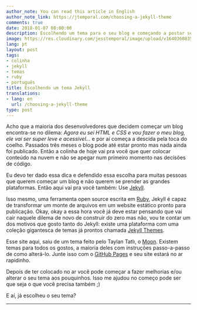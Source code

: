 ```yaml
---
author_note: You can read this article in English
author_note_link: https://jtemporal.com/choosing-a-jekyll-theme
comments: true
date: 2018-01-07 08:00:00
description: Escolhendo um tema para o seu blog e começando a postar sem demora
image: https://res.cloudinary.com/jesstemporal/image/upload/v1640360835/covers/colinha_igmf4s.png
lang: pt
layout: post
tags:
- colinha
- jekyll
- temas
- ruby
- português
title: Escolhendo um tema Jekyll
translations:
- lang: en
  url: /choosing-a-jekyll-theme
type: post
---
```



Acho que a maioria dos desenvolvedores que decidem começar um blog encontra-se no dilema: _Agora eu sei HTML e CSS e vou fazer o meu blog, ele vai ser super leve e acessível..._ e por aí começa a descida pela toca do coelho. Passados três meses o blog pode até estar pronto mas nada ainda foi publicado. Então a colinha de hoje vai pra você que quer colocar conteúdo na nuvem e não se apegar num primeiro momento nas decisões de código.

Eu devo ter dado essa dica e defendido essa escolha para muitas pessoas que querem começar um blog e não querem se prender as grandes plataformas. Então aqui vai pra você também: Use [Jekyll](https://jekyllrb.com/).

Isso mesmo, uma ferramenta open source escrita em [Ruby](http://ruby-lang.org/), Jekyll é capaz de transformar um monte de arquivos em um website estático pronto para publicação. Okay, okay a essa hora você já deve estar pensando que vai cair naquele dilema de novo de construir do zero mas não, vou te contar um dos motivos que gosto tanto do Jekyll: existe uma plataforma com uma coleção gigantesca de temas já prontos chamada [Jekyll Themes](http://jekyllthemes.org/).

Esse site aqui, saiu de um tema feito pelo Taylan Tatlı, o [Moon](http://jekyllthemes.org/themes/moon/). Existem temas para todos os gostos, a maioria deles com instruções passo-a-passo de como alterá-lo. Junte isso com o [GitHub Pages](https://pages.github.com/) e seu site estará no ar rapidinho.

Depois de ter colocado no ar você pode começar a fazer melhorias e/ou alterar o seu tema aos pouquinhos. Isso me ajudou no começo pode ser que seja o que você precisa também ;)

E aí, já escolheu o seu tema?

---